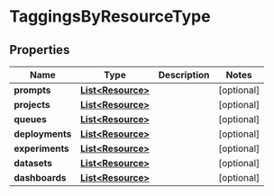 

# TaggingsByResourceType


## Properties

| Name | Type | Description | Notes |
|------------ | ------------- | ------------- | -------------|
|**prompts** | [**List&lt;Resource&gt;**](Resource.md) |  |  [optional] |
|**projects** | [**List&lt;Resource&gt;**](Resource.md) |  |  [optional] |
|**queues** | [**List&lt;Resource&gt;**](Resource.md) |  |  [optional] |
|**deployments** | [**List&lt;Resource&gt;**](Resource.md) |  |  [optional] |
|**experiments** | [**List&lt;Resource&gt;**](Resource.md) |  |  [optional] |
|**datasets** | [**List&lt;Resource&gt;**](Resource.md) |  |  [optional] |
|**dashboards** | [**List&lt;Resource&gt;**](Resource.md) |  |  [optional] |



